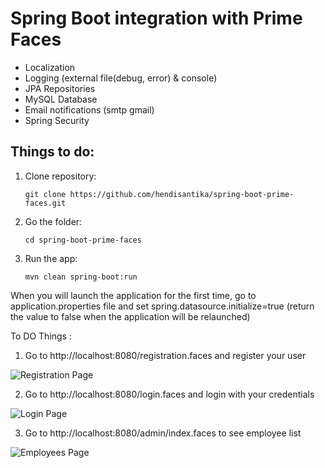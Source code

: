 # Spring Boot integration with Prime Faces
- Localization
- Logging (external file(debug, error) & console)
- JPA Repositories
- MySQL Database
- Email notifications (smtp gmail)
- Spring Security

## Things to do:
1. Clone repository:
    ```
    git clone https://github.com/hendisantika/spring-boot-prime-faces.git
    ```
2. Go the folder:
    ```
    cd spring-boot-prime-faces
    ```
3. Run the app:
    ```
    mvn clean spring-boot:run
    ```

When you will launch the application for the first time, go to application.properties file and set spring.datasource.initialize=true (return the value to false when the application will be relaunched)

To DO Things :
1. Go to http://localhost:8080/registration.faces and register your user

![Registration Page](images/registration.png "Registration Page")



2. Go to http://localhost:8080/login.faces and login with your credentials

![Login Page](images/login.png "Login Page")


3. Go to http://localhost:8080/admin/index.faces to see employee list

![Employees Page](images/employees.png "Employees Page")
